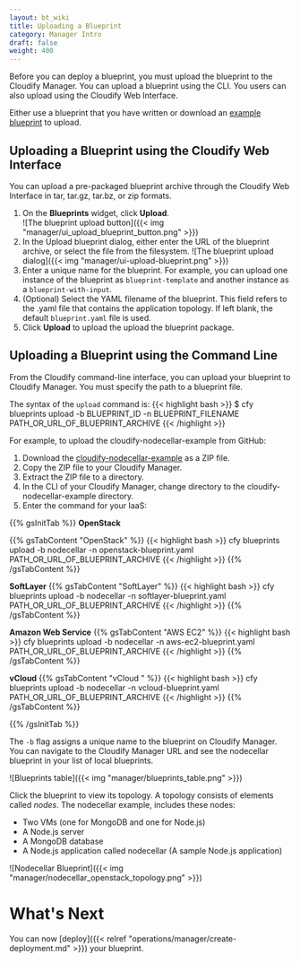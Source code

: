 ```yaml
---
layout: bt_wiki
title: Uploading a Blueprint
category: Manager Intro
draft: false
weight: 400
---
```


Before you can deploy a blueprint, you must upload the blueprint to the Cloudify Manager. You can upload a blueprint using the CLI. You users can also upload using the Cloudify Web Interface.

Either use a blueprint that you have written or download an [example blueprint](https://github.com/cloudify-cosmo/cloudify-nodecellar-example) to upload.


## Uploading a Blueprint using the Cloudify Web Interface

You can upload a pre-packaged blueprint archive through the Cloudify Web Interface in tar, tar.gz, tar.bz, or zip formats.

1. On the **Blueprints** widget, click **Upload**.   
   ![The blueprint upload button]({{< img "manager/ui_upload_blueprint_button.png" >}})
2. In the Upload blueprint dialog, either enter the URL of the blueprint archive, or select the file from the filesystem.
   ![The blueprint upload dialog]({{< img "manager/ui-upload-blueprint.png" >}})
3. Enter a unique name for the blueprint.
   For example, you can upload one instance of the blueprint as `blueprint-template` and another instance as a `blueprint-with-input`.
4. (Optional) Select the YAML filename of the blueprint.
   This field refers to the .yaml file that contains the application topology. If left blank, the default `blueprint.yaml` file is used. 
5. Click **Upload** to upload the upload the blueprint package.


## Uploading a Blueprint using the Command Line

From the Cloudify command-line interface, you can upload your blueprint to Cloudify Manager. You must specify the path to a blueprint file.

The syntax of the `upload` command is:
{{< highlight  bash >}}
$ cfy blueprints upload -b BLUEPRINT_ID -n BLUEPRINT_FILENAME PATH_OR_URL_OF_BLUEPRINT_ARCHIVE
{{< /highlight >}}

For example, to upload the cloudify-nodecellar-example from GitHub:

1. Download the [cloudify-nodecellar-example](https://github.com/cloudify-cosmo/cloudify-nodecellar-example) as a ZIP file.
2. Copy the ZIP file to your Cloudify Manager.
3. Extract the ZIP file to a directory.
4. In the CLI of your Cloudify Manager, change directory to the cloudify-nodecellar-example directory.
5. Enter the command for your IaaS:

  {{% gsInitTab %}}
  **OpenStack**

  {{% gsTabContent "OpenStack" %}}
  {{< highlight  bash >}}
  cfy blueprints upload -b nodecellar -n openstack-blueprint.yaml PATH_OR_URL_OF_BLUEPRINT_ARCHIVE
  {{< /highlight >}}
  {{% /gsTabContent %}}

  **SoftLayer**
  {{% gsTabContent "SoftLayer" %}}
  {{< highlight  bash >}}
  cfy blueprints upload -b nodecellar -n softlayer-blueprint.yaml PATH_OR_URL_OF_BLUEPRINT_ARCHIVE
  {{< /highlight >}}
  {{% /gsTabContent %}}

  **Amazon Web Service**
  {{% gsTabContent "AWS EC2" %}}
  {{< highlight  bash >}}
  cfy blueprints upload -b nodecellar -n aws-ec2-blueprint.yaml PATH_OR_URL_OF_BLUEPRINT_ARCHIVE
  {{< /highlight >}}
  {{% /gsTabContent %}}

  **vCloud**
  {{% gsTabContent "vCloud " %}}
  {{< highlight  bash >}}
  cfy blueprints upload -b nodecellar -n vcloud-blueprint.yaml PATH_OR_URL_OF_BLUEPRINT_ARCHIVE
  {{< /highlight >}}
  {{% /gsTabContent %}}

  {{% /gsInitTab %}}

The `-b` flag assigns a unique name to the blueprint on Cloudify Manager. You can navigate to the Cloudify Manager URL and see the nodecellar blueprint in your list of local blueprints.

  ![Blueprints table]({{< img "manager/blueprints_table.png" >}})

Click the blueprint to view its topology. A topology consists of elements called _nodes_. The nodecellar example, includes these nodes:

  * Two VMs (one for MongoDB and one for Node.js)
  * A Node.js server
  * A MongoDB database
  * A Node.js application called nodecellar (A sample Node.js application)

  ![Nodecellar Blueprint]({{< img "manager/nodecellar_openstack_topology.png" >}})


# What's Next

You can now [deploy]({{< relref "operations/manager/create-deployment.md" >}}) your blueprint.
